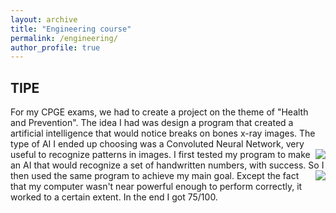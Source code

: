 ```yaml
---
layout: archive
title: "Engineering course"
permalink: /engineering/
author_profile: true
---
```


## TIPE

For my CPGE exams, we had to create a project on the theme of "Health and Prevention". The idea I had was design a program that created a artificial intelligence that would notice breaks on bones x-ray images. The type of AI I ended up choosing was a Convoluted Neural Network, very useful to recognize patterns in images.
<img style="float: right;" src="mnist.jpeg">
I first tested my program to make an AI that would recognize a set of handwritten numbers, with success. So I then used the same program to achieve my main goal.
<img style="float: right;" src="fracture-ouverte-tout-savoir.jpg">
Except the fact that my computer wasn't near powerful enough to perform correctly, it worked to a certain extent. In the end I got 75/100.